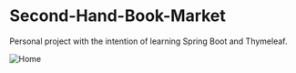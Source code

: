 # Second-Hand-Book-Market

Personal project with the intention of learning Spring Boot and Thymeleaf.

![Home](https://github.com/LauraPaton/Second-Hand-Book-Market/blob/laura/img/home.png)

